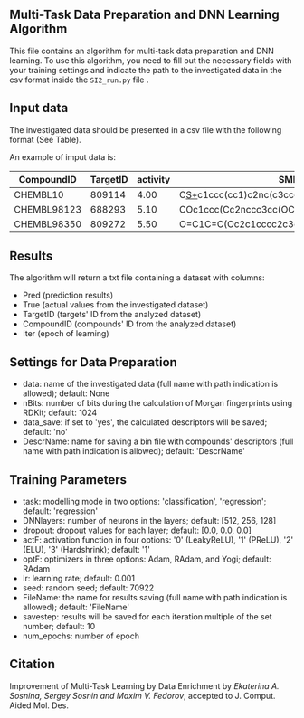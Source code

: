 ## Multi-Task Data Preparation and DNN Learning Algorithm

This file contains an algorithm for multi-task data preparation and DNN learning. To use this algorithm, you need to fill out the necessary fields with your training settings and indicate the path to the investigated data in the csv format inside the `SI2_run.py` file .

## Input data

The investigated data should be presented in a csv file with the following format (See Table).

An example of imput data is:

| CompoundID  | TargetID | activity | SMILES                                                 | Split |
|-------------|----------|----------|--------------------------------------------------------|-------|
| CHEMBL10    | 809114   | 4.00     | C[S+]([O-])c1ccc(cc1)c2nc(c3ccc(F)cc3)c([nH]2)c4ccncc4 | TRN   |
| CHEMBL98123 | 688293   | 5.10     | COc1ccc(Cc2nccc3cc(OC)c(OC)cc23)cc1OC                  | TRN   |
| CHEMBL98350 | 809272   | 5.50     | O=C1C=C(Oc2c1cccc2c3ccccc3)N4CCOCC4                    | TST   |

## Results

The algorithm will return a txt file containing a dataset with columns:

* Pred (prediction results)
* True (actual values from the investigated dataset)
* TargetID (targets' ID from the analyzed dataset)
* CompoundID (compounds' ID from the analyzed dataset)
* Iter (epoch of learning)

## Settings for Data Preparation

* data: name of the investigated data (full name with path indication is allowed); default: None
* nBits: number of bits during the calculation of Morgan fingerprints using RDKit; default: 1024
* data_save: if set to 'yes', the calculated descriptors will be saved; default: 'no'
* DescrName: name for saving a bin file with compounds' descriptors (full name with path indication is allowed); default: 'DescrName'

## Training Parameters

* task: modelling mode in two options: 'classification', 'regression'; default: 'regression'
* DNNlayers: number of neurons in the layers; default: [512, 256, 128]
* dropout: dropout values for each layer; default: [0.0, 0.0, 0.0]
* actF: activation function in four options: '0' (LeakyReLU), '1' (PReLU), '2' (ELU), '3' (Hardshrink); default: '1'
* optF: optimizers in three options: Adam, RAdam, and Yogi; default: RAdam
* lr: learning rate; default: 0.001
* seed: random seed; default: 70922
* FileName: the name for results saving (full name with path indication is allowed); default: 'FileName'
* savestep: results will be saved for each iteration multiple of the set number; default: 10
* num_epochs: number of epoch

## Citation 
Improvement of Multi-Task Learning by Data Enrichment by *Ekaterina A. Sosnina, Sergey Sosnin and Maxim V. Fedorov*, accepted to J. Comput. Aided Mol. Des.
